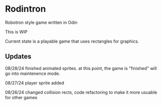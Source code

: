 # Rodintron

Robotron style game written in Odin

This is WIP

Current state is a playable game that uses rectangles for graphics.

## Updates

08/28/24
    finished animated sprites.
    at this point, the game is "finished"
    will go into maintenence mode.

08/27/24
    player sprite added

08/26/24
    changed collision rects, code refactoring to make it more usuable for other games
